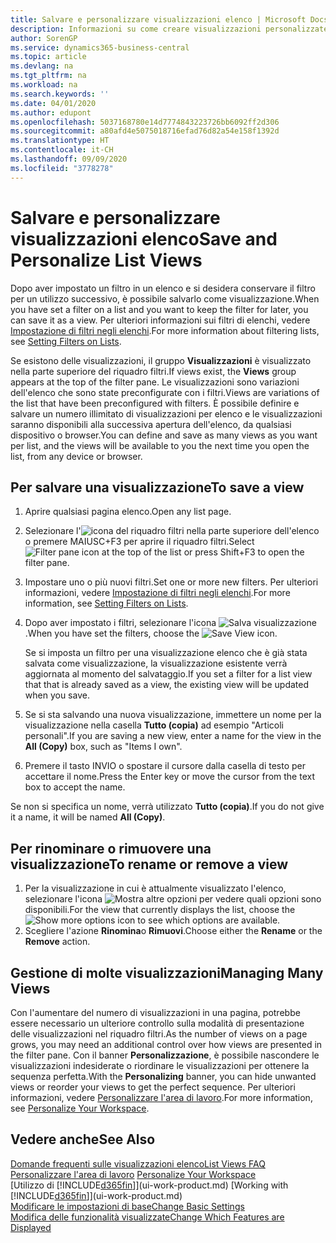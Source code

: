 ```yaml
---
title: Salvare e personalizzare visualizzazioni elenco | Microsoft Docs
description: Informazioni su come creare visualizzazioni personalizzate di elenchi filtrati.
author: SorenGP
ms.service: dynamics365-business-central
ms.topic: article
ms.devlang: na
ms.tgt_pltfrm: na
ms.workload: na
ms.search.keywords: ''
ms.date: 04/01/2020
ms.author: edupont
ms.openlocfilehash: 5037168780e14d7774843223726bb6092ff2d306
ms.sourcegitcommit: a80afd4e5075018716efad76d82a54e158f1392d
ms.translationtype: HT
ms.contentlocale: it-CH
ms.lasthandoff: 09/09/2020
ms.locfileid: "3778278"
---
```

# <a name="save-and-personalize-list-views"></a><span data-ttu-id="bc089-103">Salvare e personalizzare visualizzazioni elenco</span><span class="sxs-lookup"><span data-stu-id="bc089-103">Save and Personalize List Views</span></span>
<span data-ttu-id="bc089-104">Dopo aver impostato un filtro in un elenco e si desidera conservare il filtro per un utilizzo successivo, è possibile salvarlo come visualizzazione.</span><span class="sxs-lookup"><span data-stu-id="bc089-104">When you have set a filter on a list and you want to keep the filter for later, you can save it as a view.</span></span> <span data-ttu-id="bc089-105">Per ulteriori informazioni sui filtri di elenchi, vedere [Impostazione di filtri negli elenchi](ui-enter-criteria-filters.md#setting-filters-on-lists).</span><span class="sxs-lookup"><span data-stu-id="bc089-105">For more information about filtering lists, see [Setting Filters on Lists](ui-enter-criteria-filters.md#setting-filters-on-lists).</span></span>

<span data-ttu-id="bc089-106">Se esistono delle visualizzazioni, il gruppo **Visualizzazioni** è visualizzato nella parte superiore del riquadro filtri.</span><span class="sxs-lookup"><span data-stu-id="bc089-106">If views exist, the **Views** group appears at the top of the filter pane.</span></span> <span data-ttu-id="bc089-107">Le visualizzazioni sono variazioni dell'elenco che sono state preconfigurate con i filtri.</span><span class="sxs-lookup"><span data-stu-id="bc089-107">Views are variations of the list that have been preconfigured with filters.</span></span> <span data-ttu-id="bc089-108">È possibile definire e salvare un numero illimitato di visualizzazioni per elenco e le visualizzazioni saranno disponibili alla successiva apertura dell'elenco, da qualsiasi dispositivo o browser.</span><span class="sxs-lookup"><span data-stu-id="bc089-108">You can define and save as many views as you want per list, and the views will be available to you the next time you open the list, from any device or browser.</span></span>

## <a name="to-save-a-view"></a><span data-ttu-id="bc089-109">Per salvare una visualizzazione</span><span class="sxs-lookup"><span data-stu-id="bc089-109">To save a view</span></span>
1. <span data-ttu-id="bc089-110">Aprire qualsiasi pagina elenco.</span><span class="sxs-lookup"><span data-stu-id="bc089-110">Open any list page.</span></span>
2. <span data-ttu-id="bc089-111">Selezionare l'![icona del riquadro filtri](media/open-filter-pane-icon.png "Icona del riquadro filtri") nella parte superiore dell'elenco o premere MAIUSC+F3 per aprire il riquadro filtri.</span><span class="sxs-lookup"><span data-stu-id="bc089-111">Select ![Filter pane icon](media/open-filter-pane-icon.png "Filter pane icon") at the top of the list or press Shift+F3 to open the filter pane.</span></span>
3. <span data-ttu-id="bc089-112">Impostare uno o più nuovi filtri.</span><span class="sxs-lookup"><span data-stu-id="bc089-112">Set one or more new filters.</span></span> <span data-ttu-id="bc089-113">Per ulteriori informazioni, vedere [Impostazione di filtri negli elenchi](ui-enter-criteria-filters.md#setting-filters-on-lists).</span><span class="sxs-lookup"><span data-stu-id="bc089-113">For more information, see [Setting Filters on Lists](ui-enter-criteria-filters.md#setting-filters-on-lists).</span></span>
4. <span data-ttu-id="bc089-114">Dopo aver impostato i filtri, selezionare l'icona ![Salva visualizzazione](media/save_view_icon.png "Salva visualizzazione").</span><span class="sxs-lookup"><span data-stu-id="bc089-114">When you have set the filters, choose the ![Save View](media/save_view_icon.png "Save View") icon.</span></span>

    <span data-ttu-id="bc089-115">Se si imposta un filtro per una visualizzazione elenco che è già stata salvata come visualizzazione, la visualizzazione esistente verrà aggiornata al momento del salvataggio.</span><span class="sxs-lookup"><span data-stu-id="bc089-115">If you set a filter for a list view that that is already saved as a view, the existing view will be updated when you save.</span></span>
5. <span data-ttu-id="bc089-116">Se si sta salvando una nuova visualizzazione, immettere un nome per la visualizzazione nella casella **Tutto (copia)** ad esempio "Articoli personali".</span><span class="sxs-lookup"><span data-stu-id="bc089-116">If you are saving a new view, enter a name for the view in the **All (Copy)** box, such as "Items I own".</span></span>
6. <span data-ttu-id="bc089-117">Premere il tasto INVIO o spostare il cursore dalla casella di testo per accettare il nome.</span><span class="sxs-lookup"><span data-stu-id="bc089-117">Press the Enter key or move the cursor from the text box to accept the name.</span></span>

<span data-ttu-id="bc089-118">Se non si specifica un nome, verrà utilizzato **Tutto (copia)**.</span><span class="sxs-lookup"><span data-stu-id="bc089-118">If you do not give it a name, it will be named **All (Copy)**.</span></span>

## <a name="to-rename-or-remove-a-view"></a><span data-ttu-id="bc089-119">Per rinominare o rimuovere una visualizzazione</span><span class="sxs-lookup"><span data-stu-id="bc089-119">To rename or remove a view</span></span>
1. <span data-ttu-id="bc089-120">Per la visualizzazione in cui è attualmente visualizzato l'elenco, selezionare l'icona ![Mostra altre opzioni](media/show-more-options-icon.png "Mostra altre opzioni") per vedere quali opzioni sono disponibili.</span><span class="sxs-lookup"><span data-stu-id="bc089-120">For the view that currently displays the list, choose the ![Show more options](media/show-more-options-icon.png "Show more options") icon to see which options are available.</span></span>
2. <span data-ttu-id="bc089-121">Scegliere l'azione **Rinomina**o **Rimuovi**.</span><span class="sxs-lookup"><span data-stu-id="bc089-121">Choose either the **Rename** or the **Remove** action.</span></span>

## <a name="managing-many-views"></a><span data-ttu-id="bc089-122">Gestione di molte visualizzazioni</span><span class="sxs-lookup"><span data-stu-id="bc089-122">Managing Many Views</span></span>
<span data-ttu-id="bc089-123">Con l'aumentare del numero di visualizzazioni in una pagina, potrebbe essere necessario un ulteriore controllo sulla modalità di presentazione delle visualizzazioni nel riquadro filtri.</span><span class="sxs-lookup"><span data-stu-id="bc089-123">As the number of views on a page grows, you may need an additional control over how views are presented in the filter pane.</span></span> <span data-ttu-id="bc089-124">Con il banner **Personalizzazione**, è possibile nascondere le visualizzazioni indesiderate o riordinare le visualizzazioni per ottenere la sequenza perfetta.</span><span class="sxs-lookup"><span data-stu-id="bc089-124">With the **Personalizing** banner, you can hide unwanted views or reorder your views to get the perfect sequence.</span></span> <span data-ttu-id="bc089-125">Per ulteriori informazioni, vedere [Personalizzare l'area di lavoro](ui-personalization-user.md).</span><span class="sxs-lookup"><span data-stu-id="bc089-125">For more information, see [Personalize Your Workspace](ui-personalization-user.md).</span></span>

## <a name="see-also"></a><span data-ttu-id="bc089-126">Vedere anche</span><span class="sxs-lookup"><span data-stu-id="bc089-126">See Also</span></span>
[<span data-ttu-id="bc089-127">Domande frequenti sulle visualizzazioni elenco</span><span class="sxs-lookup"><span data-stu-id="bc089-127">List Views FAQ</span></span>](ui-views-faq.md)  
<span data-ttu-id="bc089-128">[Personalizzare l'area di lavoro](ui-personalization-user.md)  </span><span class="sxs-lookup"><span data-stu-id="bc089-128">[Personalize Your Workspace](ui-personalization-user.md)  </span></span>  
<span data-ttu-id="bc089-129">[Utilizzo di [!INCLUDE[d365fin](includes/d365fin_md.md)]](ui-work-product.md)  </span><span class="sxs-lookup"><span data-stu-id="bc089-129">[Working with [!INCLUDE[d365fin](includes/d365fin_md.md)]](ui-work-product.md)  </span></span>  
[<span data-ttu-id="bc089-130">Modificare le impostazioni di base</span><span class="sxs-lookup"><span data-stu-id="bc089-130">Change Basic Settings</span></span>](ui-change-basic-settings.md)  
[<span data-ttu-id="bc089-131">Modifica delle funzionalità visualizzate</span><span class="sxs-lookup"><span data-stu-id="bc089-131">Change Which Features are Displayed</span></span>](ui-experiences.md)  
